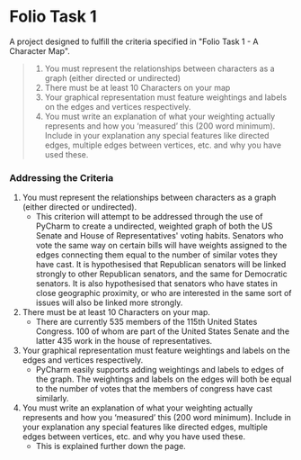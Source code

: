 # Folio Task 1

A project designed to fulfill the criteria specified in "Folio Task 1 - A Character Map".

> 1. You must represent the relationships between characters as a graph (either directed or undirected)
> 2. There must be at least 10 Characters on your map
> 3. Your graphical representation must feature weightings and labels on the edges and vertices respectively.
> 4. You must write an explanation of what your weighting actually represents and how you ‘measured’ this (200 word minimum). Include in your explanation any special features like directed edges, multiple edges between vertices, etc. and why you have used these.

### Addressing the Criteria

1. You must represent the relationships between characters as a graph (either directed or undirected).
	* This criterion will attempt to be addressed through the use of PyCharm to create a undirected, weighted graph of both the US Senate and House of Representatives' voting habits. Senators who vote the same way on certain bills will have weights assigned to the edges connecting them equal to the number of similar votes they have cast. It is hypothesised that Republican senators will be linked strongly to other Republican senators, and the same for Democratic senators. It is also hypothesised that senators who have states in close geographic proximity, or who are interested in the same sort of issues will also be linked more strongly.
2. There must be at least 10 Characters on your map.
	* There are currently 535 members of the 115th United States Congress. 100 of whom are part of the United States Senate and the latter 435 work in the house of representatives.
3. Your graphical representation must feature weightings and labels on the edges and vertices respectively.
	* PyCharm easily supports adding weightings and labels to edges of the graph. The weightings and labels on the edges will both be equal to the number of votes that the members of congress have cast similarly.
4. You must write an explanation of what your weighting actually represents and how you ‘measured’ this (200 word minimum). Include in your explanation any special features like directed edges, multiple edges between vertices, etc. and why you have used these.
	* This is explained further down the page.
